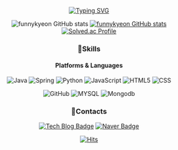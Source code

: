 <div align="center">
 
[![Typing SVG](https://readme-typing-svg.herokuapp.com?font=Oleo+Script&color=d73a7d&size=40&center=true&vCenter=true&width=404&height=53&lines=%E3%80%80%E3%80%80Hi+there%2C+I'm+Kiwon.😋+%E3%80%80%E3%80%80)](https://github.com/funnykyeon)

![funnykyeon GitHub stats](https://github-readme-stats.vercel.app/api?username=funnykyeon&show_icons=true&theme=radical)
[![funnykyeon GitHub stats](https://github-readme-stats.vercel.app/api/top-langs/?username=funnykyeon&langs_count=10&layout=compact&theme=radical)](https://github.com/funnykyeon)<br/>
[![Solved.ac Profile](http://mazassumnida.wtf/api/v2/generate_badge?boj=funnykyeon)](https://solved.ac/funnykyeon)



### 💪Skills
#### Platforms & Languages
![Java](https://img.shields.io/badge/Java-007396.svg?&style=for-the-badge&logo=Java&logoColor=white)
![Spring](https://img.shields.io/badge/Spring-6DB33F.svg?&style=for-the-badge&logo=Spring&logoColor=white)
![Python](https://img.shields.io/badge/Python-3776AB.svg?&style=for-the-badge&logo=Python&logoColor=white)
![JavaScript](https://img.shields.io/badge/JavaScript-F7DF1E.svg?&style=for-the-badge&logo=JavaScript&logoColor=white)
![HTML5](https://img.shields.io/badge/HTML5-E34F26.svg?&style=for-the-badge&logo=HTML5&logoColor=white)
![CSS](https://img.shields.io/badge/CSS-1572B6.svg?&style=for-the-badge&logo=CSS3&logoColor=white)

![GitHub](https://img.shields.io/badge/github-181717?style=for-the-badge&logo=github&logoColor=white)
![MYSQL](https://img.shields.io/badge/mysql-4479A1?style=for-the-badge&logo=mysql&logoColor=white)
![Mongodb](https://img.shields.io/badge/mongoDB-47A248?style=for-the-badge&logo=MongoDB&logoColor=white)
 
 
### 📮Contacts

[![Tech Blog Badge](http://img.shields.io/badge/-Tech%20blog-black?style=flat-square&logo=github&link=https://velog.io/@funnykyeon/)](https://velog.io/@funnykyeon/)
[![Naver Badge](https://img.shields.io/badge/Naver-03C75A?style=flat-square&logo=Naver&logoColor=white&link=mailto:funnykyeon@naver.com)](mailto:funnykyeon@naver.com)




 [![Hits](https://hits.seeyoufarm.com/api/count/incr/badge.svg?url=https%3A%2F%2Fgithub.com%2Ffunnykyeon%2Fhit-counter&count_bg=%23D83B7C&title_bg=%23151321&icon=&icon_color=%23E7E7E7&title=hits&edge_flat=false)](https://github.com/funnykyeon)
